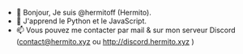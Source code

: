- 👋 Bonjour, Je suis @hermitoff (Hermito).
- 🌱 J'apprend le Python et le JavaScript.
- 📫 Vous pouvez me contacter par mail & sur mon serveur Discord (contact@hermito.xyz ou http://discord.hermito.xyz )

<!---
hermitoff/hermitoff is a ✨ special ✨ repository because its `README.md` (this file) appears on your GitHub profile.
You can click the Preview link to take a look at your changes.
--->
